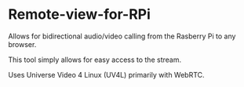 # Remote-view-for-RPi

Allows for bidirectional audio/video calling from the Rasberry Pi to any browser. 

This tool simply allows for easy access to the stream.

Uses Universe Video 4 Linux (UV4L) primarily with WebRTC.
